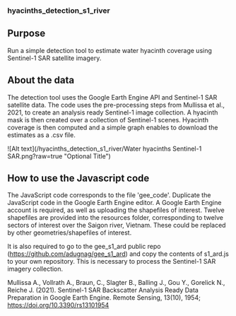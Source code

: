### hyacinths_detection_s1_river
## Purpose

Run a simple detection tool to estimate water hyacinth coverage using Sentinel-1 SAR satellite imagery. 

## About the data

The detection tool uses the Google Earth Engine API and Sentinel-1 SAR satellite data. The code uses the pre-processing steps from Mullissa et al., 2021, to create an analysis ready Sentinel-1 image collection. A hyacinth mask is then created over a collection of Sentinel-1 scenes. Hyacinth coverage is then computed and a simple graph enables to download the estimates as a .csv file. 

![Alt text](/hyacinths_detection_s1_river/Water hyacinths Sentinel-1 SAR.png?raw=true "Optional Title")

## How to use the Javascript code

The JavaScript code corresponds to the file 'gee_code'. Duplicate the JavaScript code in the Google Earth Engine editor. A Google Earth Engine account is required, as well as uploading the shapefiles of interest. Twelve shapefiles are provided into the resources folder, corresponding to twelve sectors of interest over the Saigon river, Vietnam. These could be replaced by other geometries/shapefiles of interest. 

It is also required to go to the gee_s1_ard public repo (https://github.com/adugnag/gee_s1_ard) and copy the contents of s1_ard.js to your own repository. This is necessary to process the Sentinel-1 SAR imagery collection. 

Mullissa A., Vollrath A., Braun, C., Slagter B., Balling J., Gou Y., Gorelick N.,  Reiche J. (2021). Sentinel-1 SAR Backscatter Analysis Ready Data Preparation in Google Earth Engine. Remote Sensing, 13(10), 1954; https://doi.org/10.3390/rs13101954 
